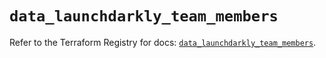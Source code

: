 # `data_launchdarkly_team_members`

Refer to the Terraform Registry for docs: [`data_launchdarkly_team_members`](https://registry.terraform.io/providers/launchdarkly/launchdarkly/2.20.0/docs/data-sources/team_members).
